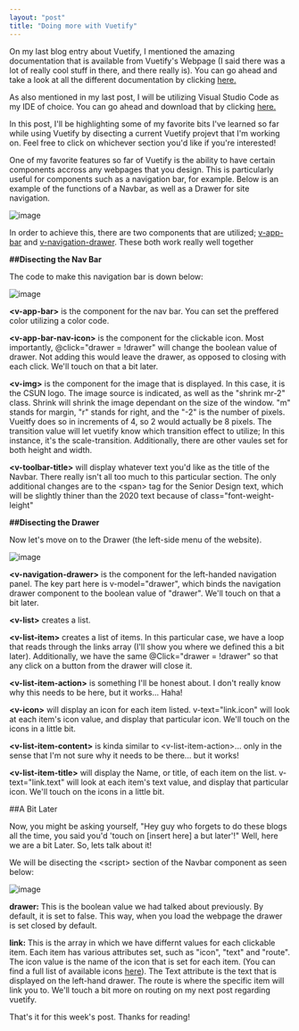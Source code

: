 ```yaml
---
layout: "post"
title: "Doing more with Vuetify"
---
```


On my last blog entry about Vuetify, I mentioned the amazing documentation that is available from Vuetify's Webpage (I said there was a lot of really cool stuff in there, and there really is). You can go ahead and take a look at all the different documentation by clicking [here.](https://vuetifyjs.com/en/getting-started/quick-start/ "Vuetify Documentation")

As also mentioned in my last post, I will be utilizing Visual Studio Code as my IDE of choice. You can go ahead and download that by clicking [here.](https://code.visualstudio.com/)

In this post, I'll be highlighting some of my favorite bits I've learned so far while using Vuetify by disecting a current Vuetify projevt that I'm working on. Feel free to click on whichever section you'd like if you're interested!

One of my favorite features so far of Vuetify is the ability to have certain components accross any webpages that you design. This is particularly useful for components such as a navigation bar, for example. Below is an example of the functions of a Navbar, as well as a Drawer for site navigation.

![image](/hugoalejandro13/images/blog9/first.gif)

In order to achieve this, there are two components that are utilized; [v-app-bar](https://vuetifyjs.com/en/components/app-bars/) and [v-navigation-drawer](https://vuetifyjs.com/en/components/navigation-drawers/). These both work really well together

**##Disecting the Nav Bar**


The code to make this navigation bar is down below:

![image](/hugoalejandro13/images/blog9/image1.PNG)

**\<v-app-bar\>** is the component for the nav bar. You can set the preffered color utilizing a color code.

**\<v-app-bar-nav-icon\>** is the component for the clickable icon. Most importantly, @click="drawer = !drawer" will change the boolean value of drawer. Not adding this would leave the drawer, as opposed to closing with each click. We'll touch on that a bit later.

**\<v-img\>** is the component for the image that is displayed. In this case, it is the CSUN logo. The image source is indicated, as well as the "shrink mr-2" class. Shrink will shrink the image dependant on the size of the window. "m" stands for margin, "r" stands for right, and the "-2" is the number of pixels. Vueitfy does so in increments of 4, so 2 would actually be 8 pixels. The transition value will let vuetify know which transition effect to utilize; In this instance, it's the scale-transition. Additionally, there are other vaules set for both height and width.

**\<v-toolbar-title\>** will display whatever text you'd like as the title of the Navbar. There really isn't all too much to this particular section. The only additional changes are to the \<span\> tag for the Senior Design text, which will be slightly thiner than the 2020 text because of class="font-weight-leight"

**##Disecting the Drawer**

Now let's move on to the Drawer (the left-side menu of the website).

![image](/hugoalejandro13/images/blog9/image2.PNG)

**\<v-navigation-drawer\>** is the component for the left-handed navigation panel. The key part here is v-model="drawer", which binds the navigation drawer component to the boolean value of "drawer". We'll touch on that a bit later.

**\<v-list\>** creates a list.

**\<v-list-item\>** creates a list of items. In this particular case, we have a loop that reads through the links array (I'll show you where we defined this a bit later). Additionally, we have the same @Click="drawer = !drawer" so that any click on a button from the drawer will close it.

**\<v-list-item-action\>** is something I'll be honest about. I don't really know why this needs to be here, but it works... Haha!

**\<v-icon\>** will display an icon for each item listed. v-text="link.icon" will look at each item's icon value, and display that particular icon. We'll touch on the icons in a little bit.

**\<v-list-item-content\>** is kinda similar to \<v-list-item-action\>... only in the sense that I'm not sure why it needs to be there... but it works!

**\<v-list-item-title\>** will display the Name, or title, of each item on the list. v-text="link.text" will look at each item's text value, and display that particular icon. We'll touch on the icons in a little bit.

##A Bit Later

Now, you might be asking yourself, "Hey guy who forgets to do these blogs all the time, you said you'd 'touch on [insert here] a but later'!" Well, here we are a bit Later. So, lets talk about it!

We will be disecting the \<script\> section of the Navbar component as seen below:

![image](/hugoalejandro13/images/blog9/image3.PNG)

**drawer:** This is the boolean value we had talked about previously. By default, it is set to false. This way, when you load the webpage the drawer is set closed by default.

**link:** This is the array in which we have differnt values for each clickable item. Each item has various attributes set, such as "icon", "text" and "route". The icon value is the name of the icon that is set for each item. (You can find a full list of available icons [here](https://https://materialdesignicons.com/)). The Text attribute is the text that is displayed on the left-hand drawer. The route is where the specific item will link you to. We'll touch a bit more on routing on my next post regarding vuetify.

That's it for this week's post. Thanks for reading!
